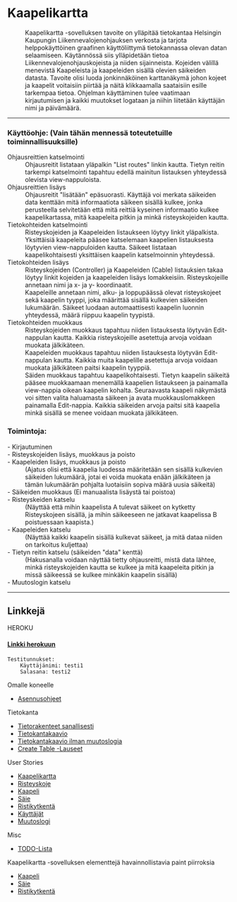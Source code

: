 # Kaapelikartta

<dl>
	<dd>
		Kaapelikartta -sovelluksen tavoite on ylläpitää tietokantaa Helsingin Kaupungin
		Liikennevalojenohjauksen verkosta ja tarjota helppokäyttöinen graafinen
		käyttöliittymä tietokannassa olevan datan selaamiseen.
		Käytännössä siis ylläpidetään tietoa Liikennevalojenohjauskojeista ja niiden sijainneista.
		Kojeiden välillä menevistä Kaapeleista ja kaapeleiden sisällä olevien säikeiden datasta.
		Tavoite olisi luoda jonkinnäköinen karttanäkymä johon kojeet ja kaapelit voitaisiin piirtää
		ja näitä klikkaamalla saataisiin esille tarkempaa tietoa.
		Ohjelman käyttäminen tulee vaatimaan kirjautumisen ja kaikki muutokset logataan ja niihin
		liitetään käyttäjän nimi ja päivämäärä.
	</dd>
</dl>
	
***

### Käyttöohje: (Vain tähän mennessä toteutetuille toiminnallisuuksille)

<dl>
	<dt>
		Ohjausreittien katselmointi
	</dt>
	<dd>
		Ohjausreitit listataan yläpalkin "List routes" linkin kautta. Tietyn reitin tarkempi katselmointi tapahtuu
		edellä mainitun listauksen yhteydessä olevista view-nappuloista.
	</dd>
	<dt>
		Ohjausreittien lisäys
	</dt>
	<dd>
		Ohjausreitit "lisätään" epäsuorasti. Käyttäjä voi merkata säikeiden data kenttään mitä informaatiota säikeen sisällä
		kulkee, jonka perusteella selvitetään että mitä reittiä kyseinen informaatio kulkee kaapelikartassa, mitä kaapeleita
		pitkin ja minkä risteyskojeiden kautta.
	</dd>
	<dt>
		Tietokohteiden katselmointi
	</dt>
	<dd>
		Risteyskojeiden ja Kaapeleiden listaukseen löytyy linkit yläpalkista. Yksittäisiä kaapeleita pääsee katselemaan
		kaapelien listauksesta löytyvien view-nappuloiden kautta. Säikeet listataan kaapelikohtaisesti yksittäisen kaapelin 
		katselmoinnin yhteydessä.
	</dd>
	<dt>
		Tietokohteiden lisäys
	</dt>
	<dd>
		Risteyskojeiden (Controller) ja Kaapeleiden (Cable) listauksien takaa löytyy
		linkit kojeiden ja kaapeleiden lisäys lomakkeisiin.
		Risteyskojeille annetaan nimi ja x- ja y- koordinaatit.
	</dd>	
	<dd>
		Kaapeleille annetaan nimi, alku- ja loppupäässä olevat risteyskojeet
		sekä kaapelin tyyppi, joka määrittää sisällä kulkevien säikeiden lukumäärän.
		Säikeet luodaan automaattisesti kaapelin luonnin yhteydessä, määrä riippuu
		kaapelin tyypistä.
	</dd>	
	<dt>
		Tietokohteiden muokkaus
	</dt>
	<dd>
		Risteyskojeiden muokkaus tapahtuu niiden listauksesta löytyvän Edit-nappulan kautta.
		Kaikkia risteyskojeille asetettuja arvoja voidaan muokata jälkikäteen.
	</dd>
	<dd>
		Kaapeleiden muokkaus tapahtuu niiden listauksesta löytyvän Edit-nappulan kautta.
		Kaikkia muita kaapelille asetettuja arvoja voidaan muokata jälkikäteen paitsi kaapelin
		tyyppiä.
	</dd>
	<dd>
		Säiden muokkaus tapahtuu kaapelikohtaisesti. Tietyn kaapelin säikeitä pääsee muokkaamaan
		menemällä kaapelien listaukseen ja painamalla view-nappia oikean kaapelin kohalta.
		Seuraavasta kaapeli näkymästä voi sitten valita haluamasta säikeen ja avata muokkauslomakkeen
		painamalla Edit-nappia. Kaikkia säikeiden arvoja paitsi sitä kaapelia minkä sisällä se menee
		voidaan muokata jälkikäteen.
	</dd>
</dl>

### Toimintoja:

<dl>
	<dt>
		- Kirjautuminen
	</dt>
	<dt>
		- Risteyskojeiden lisäys, muokkaus ja poisto
	</dt>
	<dt>
		- Kaapeleiden lisäys, muokkaus ja poisto
	</dt>
	<dd>
		(Ajatus olisi että kaapelia luodessa määritetään sen sisällä kulkevien
		säikeiden lukumäärä, jotai ei voida muokata enään jälkikäteen ja tämän
		lukumäärän pohjalta luotaisiin sopiva määrä uusia säikeitä)
	</dd>
	<dt>
		- Säikeiden muokkaus (Ei manuaalista lisäystä tai poistoa)
	</dt>
	<dt>
		- Risteyskeiden katselu
	</dt>
	<dd>
		(Näyttää että mihin kaapelista A tulevat säikeet on kytketty Risteyskojeen sisällä,
		ja mihin säikeeseen ne jatkavat kaapelissa B poistuessaan kaapista.)
	</dd>
	<dt>
		- Kaapeleiden katselu
	</dt>
	<dd>
		(Näyttää kaikki kaapelin sisällä kulkevat säikeet, ja mitä dataa niiden on tarkoitus
		kuljettaa)
	</dd>
	<dt>
		- Tietyn reitin katselu (säikeiden "data" kenttä)
	</dt>
	<dd>
		(Hakusanalla voidaan näyttää tietty ohjausreitti, mistä data lähtee, minkä risteyskojeiden
		kautta se kulkee ja mitä kaapeleita pitkin ja missä säikeessä se kulkee minkäkin kaapelin
		sisällä)
	</dd>
	<dt>
		- Muutoslogin katselu
	</dt>
</dl>
	
***
	
## Linkkejä

<dl>
	<dt>HEROKU</dt>
</dl>

#### [Linkki herokuun](https://kaapelikartta.herokuapp.com/)
	Testitunnukset: 
		Käyttäjänimi: testi1
		Salasana: testi2
<dl>
	<dt>Omalle koneelle</dt>
</dl>

* [Asennusohjeet](https://github.com/KalliMiika/Kaapelikartta/blob/master/documentation/asennusohje.md)

<dl>
	<dt>Tietokanta</dt>
</dl>	

* [Tietorakenteet sanallisesti](https://github.com/KalliMiika/Kaapelikartta/blob/master/documentation/Tietokanta.md)
* [Tietokantakaavio](https://raw.githubusercontent.com/KalliMiika/Kaapelikartta/master/documentation/Tietokantakaavio.jpg)
* [Tietokantakaavio ilman muutoslogia](https://raw.githubusercontent.com/KalliMiika/Kaapelikartta/master/documentation/Tietokantakaavio2.jpg)
* [Create Table -Lauseet](https://github.com/KalliMiika/Kaapelikartta/blob/master/documentation/CreateTableLauseet.txt)

<dl>
	<dt>User Stories</dt>
</dl>

* [Kaapelikartta](https://github.com/KalliMiika/Kaapelikartta/blob/master/documentation/Kaapelikartta.md)
* [Risteyskoje](https://github.com/KalliMiika/Kaapelikartta/blob/master/documentation/Controller.md)
* [Kaapeli](https://github.com/KalliMiika/Kaapelikartta/blob/master/documentation/Cable.md)
* [Säie](https://github.com/KalliMiika/Kaapelikartta/blob/master/documentation/Thread.md)
* [Ristikytkentä](https://github.com/KalliMiika/Kaapelikartta/blob/master/documentation/Cross-connection.md)
* [Käyttäjät](https://github.com/KalliMiika/Kaapelikartta/blob/master/documentation/Users.md)
* [Muutoslogi](https://github.com/KalliMiika/Kaapelikartta/blob/master/documentation/Changelog.md)

<dl>
	<dt>Misc</dt>
</dl>

* [TODO-Lista](https://github.com/KalliMiika/Kaapelikartta/blob/master/documentation/todo.md)

<dl>
	<dt>Kaapelikartta -sovelluksen elementtejä havainnollistavia paint piirroksia</dt>
</dl>

 * [Kaapeli](https://raw.githubusercontent.com/KalliMiika/Kaapelikartta/master/documentation/Cable.png)
 * [Säie](https://raw.githubusercontent.com/KalliMiika/Kaapelikartta/master/documentation/Thread.png)
 * [Ristikytkentä](https://raw.githubusercontent.com/KalliMiika/Kaapelikartta/master/documentation/Cross-connection.png)
